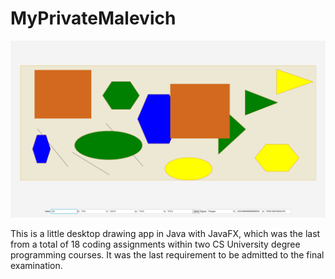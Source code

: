 # MyPrivateMalevich
![Pic](MyPrivateMalevich-Screenshot.png?raw=true "My Private Malevich")
 
This is a little desktop drawing app in Java with JavaFX, which was the last from a total of 18 coding assignments within two CS University degree programming courses.
It was the last requirement to be admitted to the final examination.
